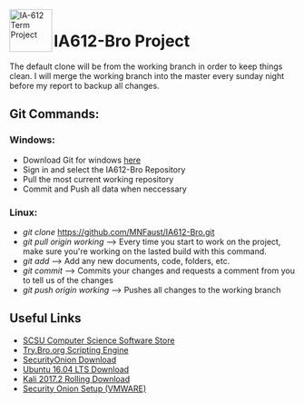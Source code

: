 <a href ="https://github.com/MNFaust/Cowrie-dl">
  <img src="https://www.stcloudstate.edu/ucomm/_files/images/primary_logotype1.png"
    title="IA-612 Term Project" align="left" height=75 length=75 />
    </a>

# IA612-Bro Project
The default clone will be from the working branch in order to keep things clean. I will merge the working branch into the master every sunday night before my report to backup all changes. 

## Git Commands:
### Windows: 
- Download Git for windows [here](https://desktop.github.com/)
- Sign in and select the IA612-Bro Repository 
- Pull the most current working repository
- Commit and Push all data when neccessary
### Linux:
- *git clone* https://github.com/MNFaust/IA612-Bro.git
- *git pull origin working* --> Every time you start to work on the project, make sure you're working on the lasted build with this command.
- *git add <your changes>*  --> Add any new documents, code, folders, etc.
- *git commit* --> Commits your changes and requests a comment from you to tell us of the changes
- *git push origin working*  --> Pushes all changes to the working branch

## Useful Links
- [SCSU Computer Science Software Store](https://e5.onthehub.com/WebStore/ProductsByMajorVersionList.aspx?cmi_cs=1&cmi_mnuMain=2b44b80c-dfc9-e111-971c-f04da23e67f6&ws=72f0cb23-dd56-e311-93f7-b8ca3a5db7a1&vsro=8)
- [Try.Bro.org Scripting Engine](http://try.bro.org/#/?example=hello)
- [SecurityOnion Download](https://github.com/Security-Onion-Solutions/security-onion/blob/master/Verify_ISO.md)
- [Ubuntu 16.04 LTS Download](https://www.ubuntu.com/download/desktop)
- [Kali 2017.2 Rolling Download](https://www.kali.org/downloads/)
- [Security Onion Setup (VMWARE)](https://github.com/Security-Onion-Solutions/security-onion/wiki/VMWare-Walkthrough)
